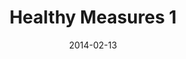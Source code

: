 ---
title: Healthy Measures 1
articlename: >-
  Financial Incentives for Home-Based Health Monitoring: A Randomized Controlled Trial
date: 2014-02-13
summary: >-
  Home wireless device monitoring could play an important role in improving the health of patients with poorly controlled chronic diseases, but daily engagement rates among these patients may be low.
authors: >-
  Aditi P. Sen, Taylor B. Sewell, E. Brooks Riley, Beth Stearman, Scarlett L. Bellamy, Michelle F. Hu, Yuanyuan Tao, Jingsan Zhu, James D. Park, George Loewenstein, David A. Asch, Kevin G. Volpp
source: 'https://link.springer.com/article/10.1007%2Fs11606-014-2778-0'
---